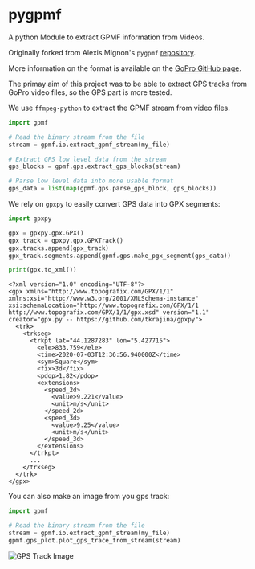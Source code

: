 # pygpmf
A python Module to extract GPMF information from Videos.

Originally forked from Alexis Mignon's `pygpmf` [repository](https://github.com/alexis-mignon/pygpmf).

More information on the format is available on the
[GoPro GitHub page](https://github.com/gopro/gpmf-parser).

The primay aim of this project was to be able to extract GPS tracks
from GoPro video files, so the GPS part is more tested.

We use `ffmpeg-python` to extract the GPMF stream from video files.

```python
import gpmf

# Read the binary stream from the file
stream = gpmf.io.extract_gpmf_stream(my_file)

# Extract GPS low level data from the stream
gps_blocks = gpmf.gps.extract_gps_blocks(stream)

# Parse low level data into more usable format
gps_data = list(map(gpmf.gps.parse_gps_block, gps_blocks))
```

We rely on `gpxpy` to easily convert GPS data into GPX segments:  

```python
import gpxpy

gpx = gpxpy.gpx.GPX()
gpx_track = gpxpy.gpx.GPXTrack()
gpx.tracks.append(gpx_track)
gpx_track.segments.append(gpmf.gps.make_pgx_segment(gps_data))

print(gpx.to_xml())
```
```
<?xml version="1.0" encoding="UTF-8"?>
<gpx xmlns="http://www.topografix.com/GPX/1/1" xmlns:xsi="http://www.w3.org/2001/XMLSchema-instance" xsi:schemaLocation="http://www.topografix.com/GPX/1/1 http://www.topografix.com/GPX/1/1/gpx.xsd" version="1.1" creator="gpx.py -- https://github.com/tkrajina/gpxpy">
  <trk>
    <trkseg>
      <trkpt lat="44.1287283" lon="5.427715">
        <ele>833.759</ele>
        <time>2020-07-03T12:36:56.940000Z</time>
        <sym>Square</sym>
        <fix>3d</fix>
        <pdop>1.82</pdop>
        <extensions>
          <speed_2d>
            <value>9.221</value>
            <unit>m/s</unit>
          </speed_2d>
          <speed_3d>
            <value>9.25</value>
            <unit>m/s</unit>
          </speed_3d>
        </extensions>
      </trkpt>
      ...
    </trkseg>
  </trk>
</gpx>
```

You can also make an image from you gps track:

```python
import gpmf

# Read the binary stream from the file
stream = gpmf.io.extract_gpmf_stream(my_file)
gpmf.gps_plot.plot_gps_trace_from_stream(stream)
```

![GPS Track Image](./images/GH010215.png)

